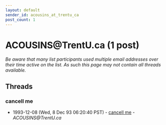 ```yaml
---
layout: default
sender_id: acousins_at_trentu_ca
post_count: 1
---
```


# ACOUSINS<span>@</span>TrentU.ca (1 post)

_Be aware that many list participants used multiple email addresses over their time active on the list. As such this page may not contain all threads available._

## Threads

### cancell me
+ 1993-12-08 (Wed, 8 Dec 93 06:20:40 PST) - [cancell me](/archive/1993/12/11a3660208298c022ac3412d14b4e394754e676eaa26b9a891ccddb2ba4df455) - _ACOUSINS@TrentU.ca_

